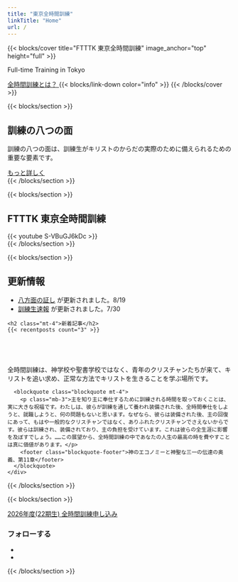 ```yaml
---
title: "東京全時間訓練"
linkTitle: "Home"
url: /
---
```


{{< blocks/cover title="FTTTK 東京全時間訓練" image_anchor="top" height="full" >}}
<p class="lead mt-4">Full-time Training in Tokyo</p>
<a class="btn btn-lg btn-primary me-3 mb-4" href="/training/intro">
全時間訓練とは？ <i class="fas fa-arrow-alt-circle-right ms-2"></i>
</a>
{{< blocks/link-down color="info" >}}
{{< /blocks/cover >}}

{{< blocks/section >}}
<div class="col-12 text-center">
  <h2 class="h1 mb-4">訓練の八つの面</h2>
  <p class="lead mb-4">
    訓練の八つの面は、訓練生がキリストのからだの実際のために備えられるための重要な要素です。
  </p>
  <a class="btn btn-lg btn-primary" href="/training/eight-aspects/">もっと詳しく</a>
</div>
{{< /blocks/section >}}

{{< blocks/section >}}
<div class="col-12 text-center">
  <h2>FTTTK 東京全時間訓練</h2>
  {{< youtube S-VBuGJ6kDc >}}
</div>
{{< /blocks/section >}}

{{< blocks/section >}}
<div class="row">
  <div class="col-lg-6">
    <h2>更新情報</h2>
    <ul class="list-unstyled">
      <li class="mb-2"><a href="/training/eight-aspects/" class="text-decoration-none">八方面の証し</a> が更新されました。8/19</li>
      <li class="mb-2"><a href="/resources/trainee-report/" class="text-decoration-none">訓練生速報</a> が更新されました。7/30</li>
    </ul>

    <h2 class="mt-4">新着記事</h2>
    {{< recentposts count="3" >}}
  </div>

  <div class="col-lg-6">
    <h2 class="d-none d-lg-block">&nbsp;</h2>
    <div class="bg-light p-4 rounded">
      <p class="fw-bold">全時間訓練は、神学校や聖書学校ではなく、青年のクリスチャンたちが来て、キリストを追い求め、正常な方法でキリストを生きることを学ぶ場所です。</p>

      <blockquote class="blockquote mt-4">
        <p class="mb-3">主を知り主に奉仕するために訓練される時間を取っておくことは、実に大きな祝福です。わたしは、彼らが訓練を通して養われ装備された後、全時間奉仕をしようと、就職しようと、何の問題もないと思います。なぜなら、彼らは装備された後、主の回復にあって、もはや一般的なクリスチャンではなく、ありふれたクリスチャンでさえないからです。彼らは訓練され、装備されており、主の負担を受けています。これは彼らの全生涯に影響を及ぼすでしょう。……この展望から、全時間訓練の中であなたの人生の最高の時を費やすことは真に価値があります。</p>
        <footer class="blockquote-footer">神のエコノミーと神聖な三一の伝達の奥義、第11章</footer>
      </blockquote>
    </div>
  </div>
</div>
{{< /blocks/section >}}

{{< blocks/section >}}
<div class="col-12 text-center">
  <a class="btn btn-lg btn-primary" href="/join/full-time/">2026年度(22期生) 全時間訓練申し込み</a>
  <h3 class="mt-5">フォローする</h3>
  <ul class="list-inline h3">
    <li class="list-inline-item"><a href="https://lin.ee/Px1T9JN"><i class="fab fa-line"></i></a></li>
    <li class="list-inline-item"><a href="https://on.soundcloud.com/U5UuUK6uxkuDSq4Q8"><i class="fab fa-soundcloud"></i></a></li>
  </ul>
</div>
{{< /blocks/section >}}
